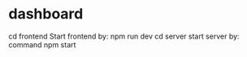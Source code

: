 # dashboard
cd frontend
Start frontend by: npm run dev
cd server
start server by: command npm start
